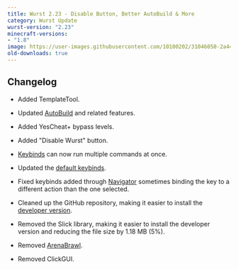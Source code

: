 ```yaml
---
title: Wurst 2.23 - Disable Button, Better AutoBuild & More
category: Wurst Update
wurst-version: "2.23"
minecraft-versions:
- "1.8"
image: https://user-images.githubusercontent.com/10100202/31046050-2a44fc5e-a5f2-11e7-8574-e260a7772d53.jpg
old-downloads: true
---
```

## Changelog

- Added TemplateTool.

- Updated [AutoBuild](https://wurst.wiki/autobuild) and related features.

- Added YesCheat+ bypass levels.

- Added "Disable Wurst" button.

- [Keybinds](https://wurst.wiki/keybinds) can now run multiple commands at once.

- Updated the [default keybinds](https://wurst.wiki/keybinds#default_keybinds).

- Fixed keybinds added through [Navigator](https://wurst.wiki/navigator) sometimes binding the key to a different action than the one selected.

- Cleaned up the GitHub repository, making it easier to install the [developer version](https://github.com/Wurst-Imperium/Wurst-MC-1.8).

- Removed the Slick library, making it easier to install the developer version and reducing the file size by 1.18 MB (5%).

- Removed [ArenaBrawl](https://wurst.wiki/arenabrawl).

- Removed ClickGUI.
